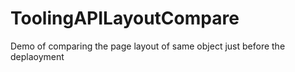 # ToolingAPILayoutCompare
Demo of comparing the page layout of same object just before the deplaoyment
